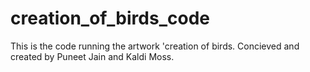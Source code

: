 # creation_of_birds_code
This is the code running the artwork 'creation of birds. 
Concieved and created by Puneet Jain and Kaldi Moss. 
